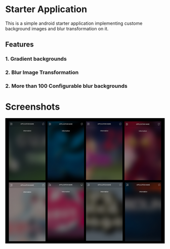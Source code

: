# Starter Application

This is a simple android starter application implementing custome background images and blur transformation on it.

## Features

### 1. Gradient backgrounds

### 2. Blur Image Transformation

### 2. More than 100 Configurable blur backgrounds

# Screenshots

![Screenshot](screens/screen.jpg)
